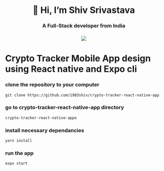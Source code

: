 <h1 align="center">👋 Hi, I’m Shiv Srivastava</h1>

<h3 align="center">A Full-Stack developer from India</h3>
<h3 align="center"><a href="https://twitter.com/const_shiv" ><img src="https://img.shields.io/twitter/follow/const_shiv.svg?style=social" /> </a></h3>

# Crypto Tracker Mobile App design using React native and Expo cli

### clone the repository to your computer
`git clone https://github.com/1983shiv/crypto-tracker-react-native-app`

### go to crypto-tracker-react-native-app directory
`crypto-tracker-react-native-appo`

### install necessary dependancies
`yarn install`

### run the app
`expo start`
